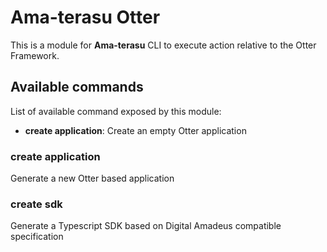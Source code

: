 # Ama-terasu Otter

This is a module for **Ama-terasu** CLI to execute action relative to the Otter Framework.

## Available commands

List of available command exposed by this module:

* **create application**: Create an empty Otter application

### create application

Generate a new Otter based application

### create sdk

Generate a Typescript SDK based on Digital Amadeus compatible specification
